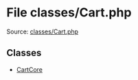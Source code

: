 File classes/Cart.php
=========

Source: [classes/Cart.php](https://github.com/PrestaShop/PrestaShop/blob/1.6.0.6/classes/Cart.php)


Classes
-------

* [CartCore](class.CartCore.md)

